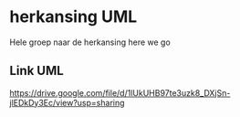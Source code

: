 # herkansing UML

Hele groep naar de herkansing here we go

## Link UML

https://drive.google.com/file/d/1lUkUHB97te3uzk8_DXjSn-jlEDkDy3Ec/view?usp=sharing 
